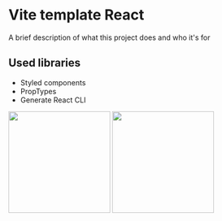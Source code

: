 # Vite template React

A brief description of what this project does and who it's for


## Used libraries

- Styled components
- PropTypes
- Generate React CLI

<img src="https://upload.wikimedia.org/wikipedia/commons/thumb/f/f1/Vitejs-logo.svg/1039px-Vitejs-logo.svg.png" width="200" height="200">
<img src="https://upload.wikimedia.org/wikipedia/commons/thumb/f/f1/Vitejs-logo.svg/1039px-Vitejs-logo.svg.png" width="200" height="200">
